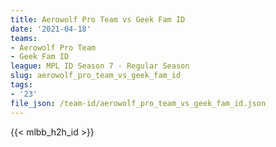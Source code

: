 ```yaml
---
title: Aerowolf Pro Team vs Geek Fam ID
date: '2021-04-18'
teams:
- Aerowolf Pro Team
- Geek Fam ID
league: MPL ID Season 7 - Regular Season
slug: aerowolf_pro_team_vs_geek_fam_id
tags:
- '23'
file_json: /team-id/aerowolf_pro_team_vs_geek_fam_id.json
---
```


{{< mlbb_h2h_id >}}

